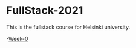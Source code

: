 # FullStack-2021

This is the fullstack course for Helsinki university.

-[Week-0](https://github.com/LKonsta/FullStack-2021/blob/main/part-0/report.md)

